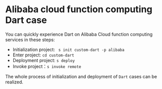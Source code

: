 # Alibaba cloud function computing Dart case

You can quickly experience Dart on Alibaba Cloud function computing services in these steps:

- Initialization project: ` s init custom-dart -p alibaba`
- Enter project: `cd custom-dart`
- Deployment project: `s deploy`
- Invoke project：`s invoke remote`

The whole process of initialization and deployment of `Dart` cases can be realized.
